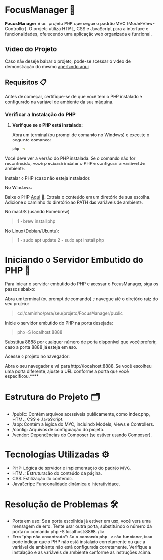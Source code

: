 # FocusManager 🚀

**FocusManager** é um projeto PHP que segue o padrão MVC (Model-View-Controller). O projeto utiliza HTML, CSS e JavaScript para a interface e funcionalidades, oferecendo uma aplicação web organizada e funcional.

## Video do Projeto 
Caso não deseje baixar o projeto, pode-se acessar o video de demonstração do mesmo <a href="video.mp4">apertando aqui</a>

## Requisitos 📋

Antes de começar, certifique-se de que você tem o PHP instalado e configurado na variável de ambiente da sua máquina.

### Verificar a Instalação do PHP

1. **Verifique se o PHP está instalado:**

   Abra um terminal (ou prompt de comando no Windows) e execute o seguinte comando:

   ```bash
   php -v


Você deve ver a versão do PHP instalada. Se o comando não for reconhecido, você precisará instalar o PHP e configurar a variável de ambiente.

Instalar o PHP (caso não esteja instalado):

No Windows:

Baixe o PHP <a href="https://www.php.net/downloads.php">Aqui</a> 💾.
Extraia o conteúdo em um diretório de sua escolha.
Adicione o caminho do diretório ao PATH das variáveis de ambiente.

No macOS (usando Homebrew):
<blockquote>
    1 - brew install php
</blockquote>

No Linux (Debian/Ubuntu):
<blockquote>
    1 - sudo apt update
    2 - sudo apt install php
</blockquote>

<h1>Iniciando o Servidor Embutido do PHP 🚀</h1>
Para iniciar o servidor embutido do PHP e acessar o FocusManager, siga os passos abaixo:

Abra um terminal (ou prompt de comando) e navegue até o diretório raiz do seu projeto:
<blockquote>
    cd /caminho/para/seu/projeto/FocusManager/public
</blockquote>

Inicie o servidor embutido do PHP na porta desejada:
<blockquote>
    php -S localhost:8888
</blockquote>
Substitua 8888 por qualquer número de porta disponível que você preferir, caso a porta 8888 já esteja em uso.

Acesse o projeto no navegador:

Abra o seu navegador e vá para http://localhost:8888. Se você escolheu uma porta diferente, ajuste a URL conforme a porta que você especificou.****

<h1>Estrutura do Projeto 🗂️</h1>
<ul>
    <li>/public: Contém arquivos acessíveis publicamente, como index.php, HTML, CSS e JavaScript.</li>
    <li>/app: Contém a lógica do MVC, incluindo Models, Views e Controllers.</li>
    <li>/config: Arquivos de configuração do projeto.</li>
    <li>/vendor: Dependências do Composer (se estiver usando Composer).</li>
</ul>

<h1>Tecnologias Utilizadas ⚙️</h1>
<ul>
    <li>PHP: Lógica de servidor e implementação do padrão MVC.</li>
    <li>HTML: Estruturação do conteúdo da página.</li>
    <li>CSS: Estilização do conteúdo.</li>
    <li>JavaScript: Funcionalidade dinâmica e interatividade.</li>
</ul>

<h1>Resolução de Problemas 🛠️</h1>
<ul>
    <li>Porta em uso: Se a porta escolhida já estiver em uso, você verá uma mensagem de erro. Tente usar outra porta, substituindo o número da porta no comando php -S             localhost:8888.
    /li>
    <li>Erro "php não encontrado": Se o comando php -v não funcionar, isso pode indicar que o PHP não está instalado corretamente ou que a variável de ambiente não está configurada corretamente. Verifique a instalação e as variáveis de ambiente conforme as instruções acima.</li>
</ul>
